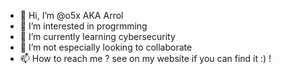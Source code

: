 - 👋 Hi, I’m @o5x AKA Arrol
- 👀 I’m interested in progrmming
- 🌱 I’m currently learning cybersecurity
- 💞️ I’m not especially looking to collaborate
- 📫 How to reach me ? see on my website if you can find it :) !
